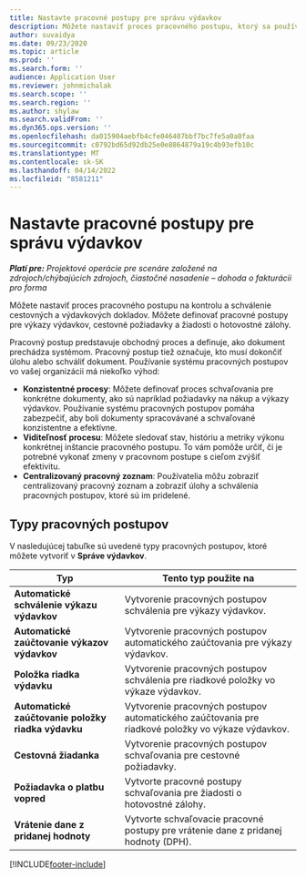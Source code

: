 ```yaml
---
title: Nastavte pracovné postupy pre správu výdavkov
description: Môžete nastaviť proces pracovného postupu, ktorý sa používa na kontrolu a schválenie cestovných a výdavkových dokladov.
author: suvaidya
ms.date: 09/23/2020
ms.topic: article
ms.prod: ''
ms.search.form: ''
audience: Application User
ms.reviewer: johnmichalak
ms.search.scope: ''
ms.search.region: ''
ms.author: shylaw
ms.search.validFrom: ''
ms.dyn365.ops.version: ''
ms.openlocfilehash: da015904aebfb4cfe046407bbf7bc7fe5a0a0faa
ms.sourcegitcommit: c0792bd65d92db25e0e8864879a19c4b93efb10c
ms.translationtype: MT
ms.contentlocale: sk-SK
ms.lasthandoff: 04/14/2022
ms.locfileid: "8581211"
---
```

# <a name="set-up-workflows-for-expense-management"></a>Nastavte pracovné postupy pre správu výdavkov

_**Platí pre:** Projektové operácie pre scenáre založené na zdrojoch/chýbajúcich zdrojoch, čiastočné nasadenie – dohoda o fakturácii pro forma_

Môžete nastaviť proces pracovného postupu na kontrolu a schválenie cestovných a výdavkových dokladov. Môžete definovať pracovné postupy pre výkazy výdavkov, cestovné požiadavky a žiadosti o hotovostné zálohy.

Pracovný postup predstavuje obchodný proces a definuje, ako dokument prechádza systémom. Pracovný postup tiež označuje, kto musí dokončiť úlohu alebo schváliť dokument. Používanie systému pracovných postupov vo vašej organizácii má niekoľko výhod:

- **Konzistentné procesy**: Môžete definovať proces schvaľovania pre konkrétne dokumenty, ako sú napríklad požiadavky na nákup a výkazy výdavkov. Používanie systému pracovných postupov pomáha zabezpečiť, aby boli dokumenty spracovávané a schvaľované konzistentne a efektívne.
- **Viditeľnosť procesu**: Môžete sledovať stav, históriu a metriky výkonu konkrétnej inštancie pracovného postupu. To vám pomôže určiť, či je potrebné vykonať zmeny v pracovnom postupe s cieľom zvýšiť efektivitu.
- **Centralizovaný pracovný zoznam**: Používatelia môžu zobraziť centralizovaný pracovný zoznam a zobraziť úlohy a schválenia pracovných postupov, ktoré sú im pridelené. 

## <a name="workflow-types"></a>Typy pracovných postupov

V nasledujúcej tabuľke sú uvedené typy pracovných postupov, ktoré môžete vytvoriť v **Správe výdavkov**.


|              <strong>Typ</strong>              |                   <strong>Tento typ použite na</strong>                   |
|-------------------------------------------------|-----------------------------------------------------------------------|
|   <strong>Automatické schválenie výkazu výdavkov</strong> |            Vytvorenie pracovných postupov schválenia pre výkazy výdavkov.             |
|  <strong>Automatické zaúčtovanie výkazov výdavkov</strong>   |        Vytvorenie pracovných postupov automatického zaúčtovania pre výkazy výdavkov.        |
|       <strong>Položka riadka výdavku</strong>        |     Vytvorenie pracovných postupov schválenia pre riadkové položky vo výkaze výdavkov.      |
| <strong>Automatické zaúčtovanie položky riadka výdavku</strong> | Vytvorenie pracovných postupov automatického zaúčtovania pre riadkové položky vo výkaze výdavkov. |
|       <strong>Cestovná žiadanka</strong>       |          Vytvorenie pracovných postupov schvaľovania pre cestovné požiadavky.           |
|      <strong>Požiadavka o platbu vopred</strong>      |         Vytvorte pracovné postupy schvaľovania pre žiadosti o hotovostné zálohy.          |
|        <strong>Vrátenie dane z pridanej hodnoty</strong>        | Vytvorte schvaľovacie pracovné postupy pre vrátenie dane z pridanej hodnoty (DPH).  |


[!INCLUDE[footer-include](../includes/footer-banner.md)]